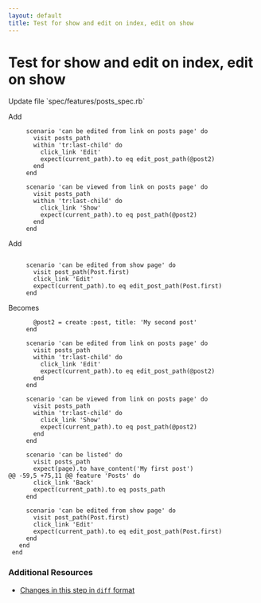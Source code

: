 ```yaml
---
layout: default
title: Test for show and edit on index, edit on show
---
```


<h1 id="main">Test for show and edit on index, edit on show</h1>
Update file `spec/features/posts_spec.rb`

Add
<pre><code>     scenario &#39;can be edited from link on posts page&#39; do
       visit posts_path
       within &#39;tr:last-child&#39; do
         click_link &#39;Edit&#39;
         expect(current_path).to eq edit_post_path(@post2)
       end
     end
 
     scenario &#39;can be viewed from link on posts page&#39; do
       visit posts_path
       within &#39;tr:last-child&#39; do
         click_link &#39;Show&#39;
         expect(current_path).to eq post_path(@post2)
       end
     end</code></pre>


Add
<pre><code> 
     scenario &#39;can be edited from show page&#39; do
       visit post_path(Post.first)
       click_link &#39;Edit&#39;
       expect(current_path).to eq edit_post_path(Post.first)
     end</code></pre>


Becomes
<pre><code>       @post2 = create :post, title: &#39;My second post&#39;
     end
 
     scenario &#39;can be edited from link on posts page&#39; do
       visit posts_path
       within &#39;tr:last-child&#39; do
         click_link &#39;Edit&#39;
         expect(current_path).to eq edit_post_path(@post2)
       end
     end
 
     scenario &#39;can be viewed from link on posts page&#39; do
       visit posts_path
       within &#39;tr:last-child&#39; do
         click_link &#39;Show&#39;
         expect(current_path).to eq post_path(@post2)
       end
     end
 
     scenario &#39;can be listed&#39; do
       visit posts_path
       expect(page).to have_content(&#39;My first post&#39;)
@@ -59,5 +75,11 @@ feature &#39;Posts&#39; do
       click_link &#39;Back&#39;
       expect(current_path).to eq posts_path
     end
 
     scenario &#39;can be edited from show page&#39; do
       visit post_path(Post.first)
       click_link &#39;Edit&#39;
       expect(current_path).to eq edit_post_path(Post.first)
     end
   end
 end
</code></pre>



### Additional Resources

* [Changes in this step in `diff` format](https://github.com/stevenhallen/rails_getting_started_bdd/commit/3e97c7a60e5711124f9c0c33aef082814d8871cc)

